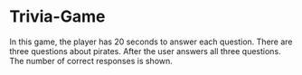 # Trivia-Game
In this game, the player has 20 seconds to answer each question. There are three questions about pirates. After the user answers all three questions. The number of correct responses is shown.